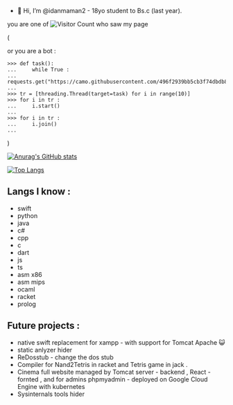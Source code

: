 - 👋 Hi, I’m @idanmaman2 - 18yo student to Bs.c (last year). 


you are one of 
![Visitor Count](https://profile-counter.glitch.me/idanmaman2/count.svg)
who saw my page 

(

or you are a bot : 
```
>>> def task():
...     while True : 
...             requests.get("https://camo.githubusercontent.com/496f2939bb5cb3f74dbdb821c20d29b52f63b943a9af4ccb5fb0a51fe8cc21f8/68747470733a2f2f70726f66696c652d636f756e7465722e676c697463682e6d652f6964616e6d616d616e322f636f756e742e737667")
... 
>>> tr = [threading.Thread(target=task) for i in range(10)] 
>>> for i in tr : 
...     i.start()
... 
>>> for i in tr : 
...     i.join()
... 

```
)


[![Anurag's GitHub stats](https://github-readme-stats.vercel.app/api?username=idanmaman2)](https://github.com/anuraghazra/github-readme-stats)
<!---
idanmaman2/idanmaman2 is a ✨ special ✨ repository because its `README.md` (this file) appears on your GitHub profile.
You can click the Preview link to take a look at your changes.
--->
[![Top Langs](https://github-readme-stats.vercel.app/api/top-langs/?username=idanmaman2&langs_count=8)](https://github.com/anuraghazra/github-readme-stats)

## Langs I know : 
* swift
* python 
* java
* c#
* cpp
* c 
* dart
* js 
* ts 
* asm x86 
* asm mips
* ocaml 
* racket
* prolog

## Future projects : 
  * native swift replacement for xampp - with support for Tomcat Apache 😺
  * static anlyzer hider 
  * ReDosstub - change the dos stub 
  * Compiler for Nand2Tetris in racket and Tetris game in jack . 
  * Cinema full website managed by Tomcat server - backend , React - fornted , and for admins phpmyadmin - deployed on Google Cloud Engine with kubernetes
  * Sysinternals tools hider  
   
